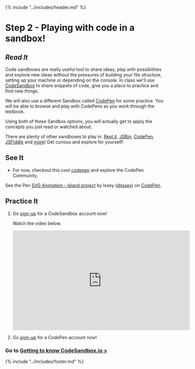 {% include "../includes/header.md" %}

# Step 2 - Playing with code in a sandbox!
<!-- This is how each subject should be introduced. Give the students structure so they know they can start trusting the process sooner!  -->

## _Read It_
<!-- Give them our writing of the subject then link to a few articles: Medium, Wikipedia, CSS-Tricks, W3S, MozillaDev, etc... that help give more perspective on the subject  -->
Code sandboxes are really useful tool to share ideas, play with possibilities and explore new ideas without the pressures of building your file structure, setting up your machine or depending on the console. In class we'll use [CodeSandbox](http://codesandbox.io/) to share snippets of code, give you a place to practice and find new things. 

We will also use a different Sandbox called [CodePen](https://codepen.io/) for some practice. You will be able to browse and play with CodePens as you work through the textbook. 

Using both of these Sandbox options, you will actually get to apply the concepts you just read or watched about.

There are plenty of other sandboxes to play in. [Repl.it](https://repl.it/login?goto=%2Frepls), [JSBin](https://jsbin.com/?html,js,output), [CodePen](https://codepen.io/), [JSFiddle](https://jsfiddle.net/) and [more](https://www.sitepoint.com/7-code-playgrounds/)! Get curious and explore for yourself!

## See It
<!-- Can be a video on youTube as long as it doesn't go to another code school. Eventually all video content should come from ACA. -->
* For now, checkout this cool [codepen](https://codepen.io/issey/pen/brmoZa) and explore the CodePen Community.

<p data-height="265" data-theme-id="0" data-slug-hash="brmoZa" data-default-tab="html,result" data-user="issey" data-pen-title="SVG Animation - Island project" data-preview="true" class="codepen">See the Pen <a href="https://codepen.io/issey/pen/brmoZa/">SVG Animation - Island project</a> by Issey (<a href="https://codepen.io/issey">@issey</a>) on <a href="https://codepen.io">CodePen</a>.</p>
<script async src="https://static.codepen.io/assets/embed/ei.js"></script>

## Practice It
<!-- Fore each course add in the codeSandbox specific to that language, library, or framework -->
1. Go [sign-up](http://codesandbox.io/) for a CodeSandbox account now!

    Watch the video below.

    <iframe width="560" height="315" src="https://youtu.be/kCTadOM8GpM" frameborder="0" allow="autoplay; encrypted-media" allowfullscreen></iframe>
    
1. Go [sign-up](https://codepen.io/) for a CodePen account now!

### Go to [Getting to know CodeSandbox.io >](GettingCodeSandbox.md)

{% include "../includes/footer.md" %}
